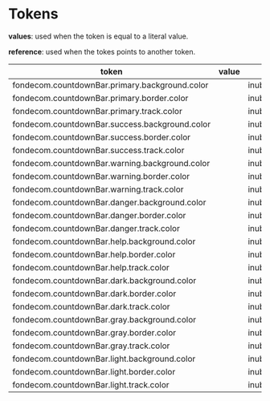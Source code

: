 # Tokens

**values**: used when the token is equal to a literal value.

**reference**: used when the tokes points to another token.

| token                                          | value | reference                  |
| ---------------------------------------------- | ----- | -------------------------- |
| fondecom.countdownBar.primary.background.color |       | inube.palette.blue.b400    |
| fondecom.countdownBar.primary.border.color     |       | inube.palette.neutral.n40  |
| fondecom.countdownBar.primary.track.color      |       | inube.palette.neutral.n10  |
| fondecom.countdownBar.success.background.color |       | inube.palette.green.g400   |
| fondecom.countdownBar.success.border.color     |       | inube.palette.neutral.n40  |
| fondecom.countdownBar.success.track.color      |       | inube.palette.neutral.n10  |
| fondecom.countdownBar.warning.background.color |       | inube.palette.yellow.y400  |
| fondecom.countdownBar.warning.border.color     |       | inube.palette.neutral.n40  |
| fondecom.countdownBar.warning.track.color      |       | inube.palette.neutral.n10  |
| fondecom.countdownBar.danger.background.color  |       | inube.palette.red.r400     |
| fondecom.countdownBar.danger.border.color      |       | inube.palette.neutral.n40  |
| fondecom.countdownBar.danger.track.color       |       | inube.palette.neutral.n10  |
| fondecom.countdownBar.help.background.color    |       | inube.palette.purple.p400  |
| fondecom.countdownBar.help.border.color        |       | inube.palette.neutral.n40  |
| fondecom.countdownBar.help.track.color         |       | inube.palette.neutral.n10  |
| fondecom.countdownBar.dark.background.color    |       | inube.palette.neutral.n900 |
| fondecom.countdownBar.dark.border.color        |       | inube.palette.neutral.n40  |
| fondecom.countdownBar.dark.track.color         |       | inube.palette.neutral.n10  |
| fondecom.countdownBar.gray.background.color    |       | inube.palette.neutral.n200 |
| fondecom.countdownBar.gray.border.color        |       | inube.palette.neutral.n40  |
| fondecom.countdownBar.gray.track.color         |       | inube.palette.neutral.n10  |
| fondecom.countdownBar.light.background.color   |       | inube.palette.neutral.n10  |
| fondecom.countdownBar.light.border.color       |       | inube.palette.neutral.n40  |
| fondecom.countdownBar.light.track.color        |       | inube.palette.neutral.n50  |
